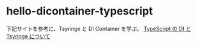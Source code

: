 # hello-dicontainer-typescript

下記サイトを参考に、Tsyringe と DI Container を学ぶ。
[TypeScript の DI と Tsyringe について](https://zenn.dev/chida/articles/1f7df8f2beb6b6)
